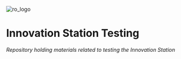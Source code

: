 ![ro_logo](https://github.com/rogers-obrien-rad/general-template/blob/main/images/ro_logo.png)

# Innovation Station Testing
_Repository holding materials related to testing the Innovation Station_

